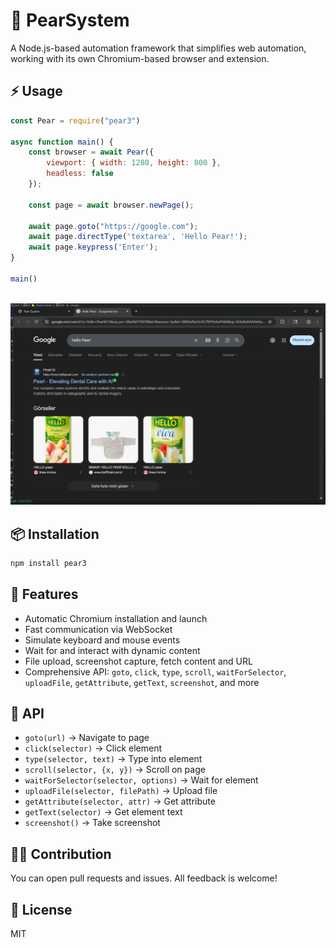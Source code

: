 # 🍐 PearSystem

A Node.js-based automation framework that simplifies web automation, working with its own Chromium-based browser and extension.




## ⚡️ Usage
```js
const Pear = require("pear3")

async function main() {
    const browser = await Pear({
        viewport: { width: 1280, height: 800 },
        headless: false
    });

    const page = await browser.newPage();

    await page.goto("https://google.com");
    await page.directType('textarea', 'Hello Pear!');
    await page.keypress('Enter');
}

main()
```
<br>
<img src="https://raw.githubusercontent.com/DeveloperKubilay/pear3/refs/heads/main/image.png">

## 📦 Installation
```bash
npm install pear3
```


## 🚀 Features
- Automatic Chromium installation and launch
- Fast communication via WebSocket
- Simulate keyboard and mouse events
- Wait for and interact with dynamic content
- File upload, screenshot capture, fetch content and URL
- Comprehensive API: `goto`, `click`, `type`, `scroll`, `waitForSelector`, `uploadFile`, `getAttribute`, `getText`, `screenshot`, and more


## 🧩 API
- `goto(url)` → Navigate to page
- `click(selector)` → Click element
- `type(selector, text)` → Type into element
- `scroll(selector, {x, y})` → Scroll on page
- `waitForSelector(selector, options)` → Wait for element
- `uploadFile(selector, filePath)` → Upload file
- `getAttribute(selector, attr)` → Get attribute
- `getText(selector)` → Get element text
- `screenshot()` → Take screenshot

## 👨‍💻 Contribution
You can open pull requests and issues. All feedback is welcome!

## 📄 License
MIT
